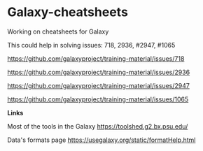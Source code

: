 # Galaxy-cheatsheets
Working on cheatsheets for Galaxy

This could help in solving issues: 
718, 2936, #2947, #1065 

https://github.com/galaxyproject/training-material/issues/718

https://github.com/galaxyproject/training-material/issues/2936

https://github.com/galaxyproject/training-material/issues/2947

https://github.com/galaxyproject/training-material/issues/1065 

**Links**

Most of the tools in the Galaxy
https://toolshed.g2.bx.psu.edu/

Data's formats page
https://usegalaxy.org/static/formatHelp.html
